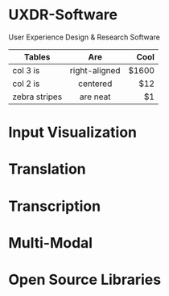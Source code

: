 # UXDR-Software
User Experience Design &amp; Research Software

| Tables        | Are           | Cool  |
| ------------- |:-------------:| -----:|
| col 3 is      | right-aligned | $1600 |
| col 2 is      | centered      |   $12 |
| zebra stripes | are neat      |    $1 |

# Input Visualization

# Translation

# Transcription

# Multi-Modal

# Open Source Libraries
